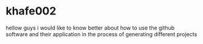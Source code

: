 # khafe002

hellow guys
i would like to know better about how to use the github software and their application in the process of generating different projects
